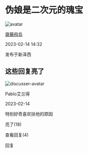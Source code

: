# 伪娘是二次元的瑰宝

![avatar](https://i2.hoopchina.com.cn/user/916/27508823895916-4744882298580831918.png)

[齋藤飛烏](huputiyu://people/52594376)

2023-02-14 14:32

发布于新泽西

## 这些回复亮了

![discusser-avatar](https://i2.hoopchina.com.cn/user/203/215879418262203-4744765174529008588.png@150h_150w_2e)

Pablo艾兰得

2023-02-14

特别好奇喜欢扶他的原因

亮了(18)

查看回复(4)

回复
